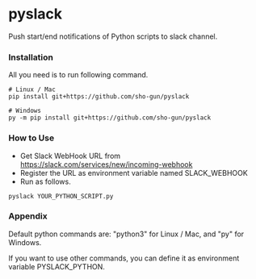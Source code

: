 # pyslack
Push start/end notifications of Python scripts to slack channel.

### Installation
All you need is to run following command.
```
# Linux / Mac
pip install git+https://github.com/sho-gun/pyslack

# Windows
py -m pip install git+https://github.com/sho-gun/pyslack
```

### How to Use
- Get Slack WebHook URL from https://slack.com/services/new/incoming-webhook
- Register the URL as environment variable named SLACK_WEBHOOK
- Run as follows.
```
pyslack YOUR_PYTHON_SCRIPT.py
```

### Appendix
Default python commands are: "python3" for Linux / Mac, and "py" for Windows.

If you want to use other commands, you can define it as environment variable PYSLACK_PYTHON.
